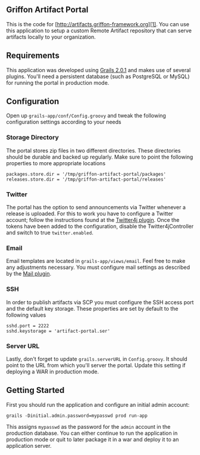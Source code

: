 Griffon Artifact Portal
-----------------------

This is the code for [http://artifacts.griffon-framework.org][1]. You can use
this application to setup a custom Remote Artifact repository that can serve
artifacts locally to your organization.

Requirements
------------

This application was developed using [Grails 2.0.1][2] and makes use of several
plugins. You'll need a persistent database (such as PostgreSQL or MySQL) for
running the portal in production mode.

Configuration
-------------

Open up `grails-app/conf/Config.groovy` and tweak the following configuration
settings according to your needs

### Storage Directory

The portal stores zip files in two different directories. These directories
should be durable and backed up regularly. Make sure to point the following
properties to more appropriate locations

	packages.store.dir = '/tmp/griffon-artifact-portal/packages'
	releases.store.dir = '/tmp/griffon-artifact-portal/releases'
	
### Twitter

The portal has the option to send announcements via Twitter whenever a release
is uploaded. For this to work you have to configure a Twitter account; follow
the instructions found at the [Twitter4j plugin][3]. Once the tokens have been
added to the configuration, disable the Twitter4jController and switch to true
`twitter.enabled`.

### Email

Email templates are located in `grails-app/views/email`. Feel free to make any
adjustments necessary. You must configure mail settings as described by the
[Mail plugin][4].

### SSH

In order to publish artifacts via SCP you must configure the SSH access port
and the default key storage. These properties are set by default to the following
values

	sshd.port = 2222
	sshd.keystorage = 'artifact-portal.ser'

### Server URL

Lastly, don't forget to update `grails.serverURL` in `Config.groovy`. It should
point to the URL from which you'll server the portal. Update this setting if
deploying a WAR in production mode.

Getting Started
---------------

First you should run the application and configure an initial admin account:

	grails -Dinitial.admin.password=mypasswd prod run-app

This assigns `mypasswd` as the password for the `admin` account in the production
database. You can either continue to run the application in production mode or
quit to later package it in a war and deploy it to an application server.


[1]: http://artifacts.griffon-framework.org
[2]: http://grails.org
[3]: http://grails.org/plugin/twitter4j
[4]: http://grails.org/plugin/mail
